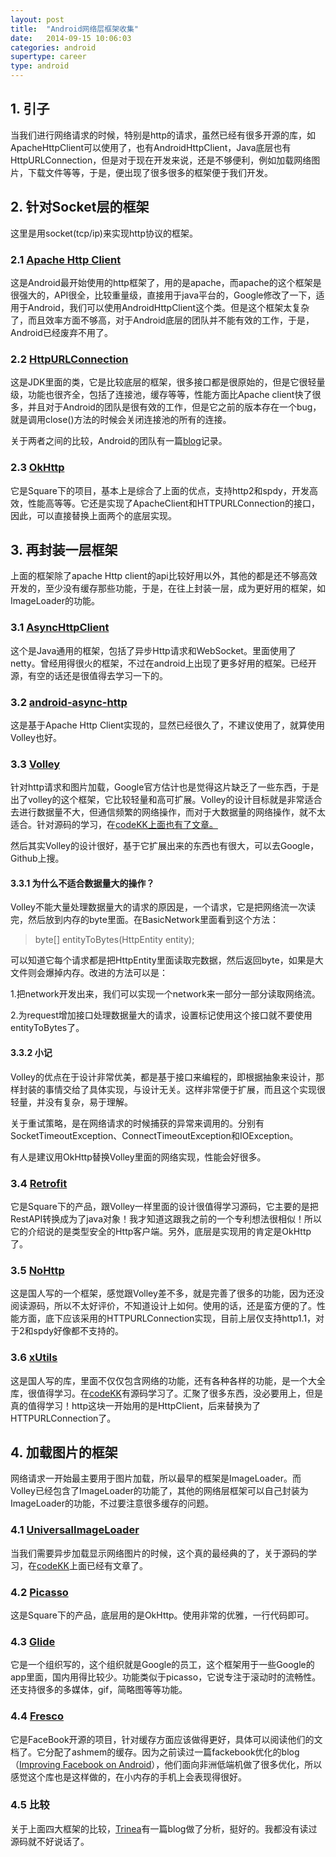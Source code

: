 ```yaml
---
layout: post
title:  "Android网络层框架收集"
date:   2014-09-15 10:06:03
categories: android
supertype: career
type: android
---
```


## 1. 引子

当我们进行网络请求的时候，特别是http的请求，虽然已经有很多开源的库，如ApacheHttpClient可以使用了，也有AndroidHttpClient，Java底层也有HttpURLConnection，但是对于现在开发来说，还是不够便利，例如加载网络图片，下载文件等等，于是，便出现了很多很多的框架便于我们开发。

## 2. 针对Socket层的框架

这里是用socket(tcp/ip)来实现http协议的框架。

### 2.1 [Apache Http Client](https://hc.apache.org/)

这是Android最开始使用的http框架了，用的是apache，而apache的这个框架是很强大的，API很全，比较重量级，直接用于java平台的，Google修改了一下，适用于Android，我们可以使用AndroidHttpClient这个类。但是这个框架太复杂了，而且效率方面不够高，对于Android底层的团队并不能有效的工作，于是，Android已经废弃不用了。

### 2.2 [HttpURLConnection](https://developer.android.com/reference/java/net/HttpURLConnection.html)

这是JDK里面的类，它是比较底层的框架，很多接口都是很原始的，但是它很轻量级，功能也很齐全，包括了连接池，缓存等等，性能方面比Apache client快了很多，并且对于Android的团队是很有效的工作，但是它之前的版本存在一个bug，就是调用close()方法的时候会关闭连接池的所有的连接。

关于两者之间的比较，Android的团队有一篇[blog](http://android-developers.blogspot.hk/2011/09/androids-http-clients.html)记录。

### 2.3 [OkHttp](http://square.github.io/okhttp/)

它是Square下的项目，基本上是综合了上面的优点，支持http2和spdy，开发高效，性能高等等。它还是实现了ApacheClient和HTTPURLConnection的接口，因此，可以直接替换上面两个的底层实现。

## 3. 再封装一层框架

上面的框架除了apache Http client的api比较好用以外，其他的都是还不够高效开发的，至少没有缓存那些功能，于是，在往上封装一层，成为更好用的框架，如ImageLoader的功能。

### 3.1 [AsyncHttpClient](https://github.com/AsyncHttpClient/async-http-client)

这个是Java通用的框架，包括了异步Http请求和WebSocket。里面使用了netty。曾经用得很火的框架，不过在android上出现了更多好用的框架。已经开源，有空的话还是很值得去学习一下的。

### 3.2 [android-async-http](https://github.com/loopj/android-async-http)

这是基于Apache Http Client实现的，显然已经很久了，不建议使用了，就算使用Volley也好。

### 3.3 [Volley](https://android.googlesource.com/platform/frameworks/volley/)

针对http请求和图片加载，Google官方估计也是觉得这片缺乏了一些东西，于是出了volley的这个框架，它比较轻量和高可扩展。Volley的设计目标就是非常适合去进行数据量不大，但通信频繁的网络操作，而对于大数据量的网络操作，就不太适合。针对源码的学习，在[codeKK上面也有了文章。](http://www.codekk.com/open-source-project-analysis/detail/Android/grumoon/Volley%20%E6%BA%90%E7%A0%81%E8%A7%A3%E6%9E%90)

然后其实Volley的设计很好，基于它扩展出来的东西也有很大，可以去Google，Github上搜。

#### 3.3.1 为什么不适合数据量大的操作？

Volley不能大量处理数据量大的请求的原因是，一个请求，它是把网络流一次读完，然后放到内存的byte里面。在BasicNetwork里面看到这个方法：

>byte[] entityToBytes(HttpEntity entity);

可以知道它每个请求都是把HttpEntity里面读取完数据，然后返回byte，如果是大文件则会爆掉内存。改进的方法可以是：

1.把network开发出来，我们可以实现一个network来一部分一部分读取网络流。

2.为request增加接口处理数据量大的请求，设置标记使用这个接口就不要使用entityToBytes了。

#### 3.3.2 小记

Volley的优点在于设计非常优美，都是基于接口来编程的，即根据抽象来设计，那样封装的事情交给了具体实现，与设计无关。这样非常便于扩展，而且这个实现很轻量，并没有复杂，易于理解。

关于重试策略，是在网络请求的时候捕获的异常来调用的。分别有SocketTimeoutException、ConnectTimeoutException和IOException。

有人是建议用OkHttp替换Volley里面的网络实现，性能会好很多。

### 3.4 [Retrofit](https://github.com/square/retrofit)

它是Square下的产品，跟Volley一样里面的设计很值得学习源码，它主要的是把RestAPI转换成为了java对象！我才知道这跟我之前的一个专利想法很相似！所以它的介绍说的是类型安全的Http客户端。另外，底层是实现用的肯定是OkHttp了。

### 3.5 [NoHttp](https://github.com/yanzhenjie/NoHttp)

这是国人写的一个框架，感觉跟Volley差不多，就是完善了很多的功能，因为还没阅读源码，所以不太好评价，不知道设计上如何。使用的话，还是蛮方便的了。性能方面，底下应该采用的HTTPURLConnection实现，目前上层仅支持http1.1，对于2和spdy好像都不支持的。

### 3.6 [xUtils](https://github.com/wyouflf/xUtils3)

这是国人写的库，里面不仅仅包含网络的功能，还有各种各样的功能，是一个大全库，很值得学习。在[codeKK](http://a.codekk.com/detail/Android/Caij/xUtils%20%E6%BA%90%E7%A0%81%E8%A7%A3%E6%9E%90)有源码学习了。汇聚了很多东西，没必要用上，但是真的值得学习！http这块一开始用的是HttpClient，后来替换为了HTTPURLConnection了。

## 4. 加载图片的框架

网络请求一开始最主要用于图片加载，所以最早的框架是ImageLoader。而Volley已经包含了ImageLoader的功能了，其他的网络层框架可以自己封装为ImageLoader的功能，不过要注意很多缓存的问题。

### 4.1 [UniversalImageLoader](https://github.com/nostra13/Android-Universal-Image-Loader)

当我们需要异步加载显示网络图片的时候，这个真的最经典的了，关于源码的学习，在[codeKK](http://a.codekk.com/detail/Android/huxian99/Android%20Universal%20Image%20Loader%20%E6%BA%90%E7%A0%81%E5%88%86%E6%9E%90)上面已经有文章了。

### 4.2 [Picasso](http://square.github.io/picasso/)

这是Square下的产品，底层用的是OkHttp。使用非常的优雅，一行代码即可。

### 4.3 [Glide](https://github.com/bumptech/glide)

它是一个组织写的，这个组织就是Google的员工，这个框架用于一些Google的app里面，国内用得比较少。功能类似于picasso，它说专注于滚动时的流畅性。还支持很多的多媒体，gif，简略图等等功能。

### 4.4 [Fresco](https://code.facebook.com/posts/366199913563917/introducing-fresco-a-new-image-library-for-android/)

它是FaceBook开源的项目，针对缓存方面应该做得更好，具体可以阅读他们的文档了。它分配了ashmem的缓存。因为之前读过一篇fackebook优化的blog（[Improving Facebook on Android](https://code.facebook.com/posts/485459238254631/improving-facebook-on-android/)），他们面向非洲低端机做了很多优化，所以感觉这个库也是这样做的，在小内存的手机上会表现得很好。

### 4.5 比较

关于上面四大框架的比较，[Trinea](http://www.trinea.cn/android/android-image-cache-compare/)有一篇blog做了分析，挺好的。我都没有读过源码就不好说话了。